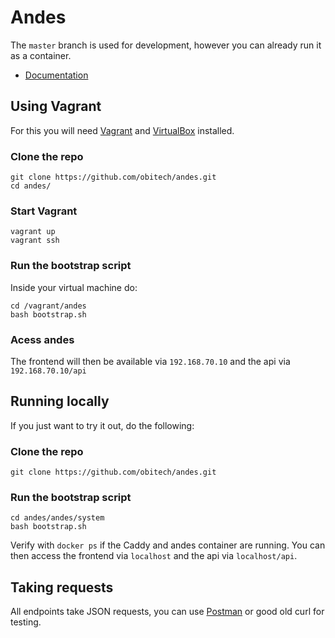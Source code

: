 # Andes

The ``master`` branch is used for development, however you can already run it as a container.

* [Documentation](https://obitech.github.io/andes/)

## Using Vagrant
For this you will need [Vagrant](https://www.vagrantup.com/downloads.html) and [VirtualBox](https://www.virtualbox.org/wiki/Downloads) installed.

### Clone the repo
```
git clone https://github.com/obitech/andes.git
cd andes/
```
### Start Vagrant
```
vagrant up
vagrant ssh
```
### Run the bootstrap script
Inside your virtual machine do:

```
cd /vagrant/andes
bash bootstrap.sh
```
### Acess andes
The frontend will then be available via ``192.168.70.10`` and the api via ``192.168.70.10/api``

## Running locally
If you just want to try it out, do the following:

### Clone the repo
```
git clone https://github.com/obitech/andes.git
``` 

### Run the bootstrap script
```
cd andes/andes/system
bash bootstrap.sh
```

Verify with ``docker ps`` if the Caddy and andes container are running. You can then access the frontend via ``localhost`` and the api via ``localhost/api``.

## Taking requests
All endpoints take JSON requests, you can use [Postman](https://www.getpostman.com/) or good old curl for testing.
